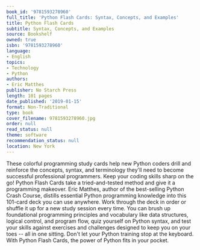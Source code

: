```yaml
---
book_id: '9781593278960'
full_title: 'Python Flash Cards: Syntax, Concepts, and Examples'
title: Python Flash Cards
subtitle: Syntax, Concepts, and Examples
source: Bookshelf
owned: true
isbn: '9781593278960'
language:
- English
topics:
- Technology
- Python
authors:
- Eric Matthes
publisher: No Starch Press
length: 101 pages
date_published: '2019-01-15'
format: Non-Traditional
type: book
cover_filename: 9781593278960.jpg
order: null
read_status: null
theme: software
recommendation_status: null
location: New York
---
```

These colorful programming study cards help new Python coders drill and reinforce the concepts, syntax, and terminology they'll need to become successful professional programmers.
Keep your coding skills sharp on the go! Python Flash Cards take a tried-and-tested method and give it a programming makeover. Eric Matthes, author of the best-selling Python Crash Course, distills essential Python programming knowledge into this 101-card deck you can use anywhere.
Work through the deck in order or shuffle it up for a new study session every time. You can brush up foundational programming principles and vocabulary like data structures, logical control, and program flow, quiz yourself on Python syntax, and test your skills against exercises and challenges designed to keep you on your toes -- all in one sitting.
Don't let your Python training stop at the keyboard. With Python Flash Cards, the power of Python fits in your pocket.
